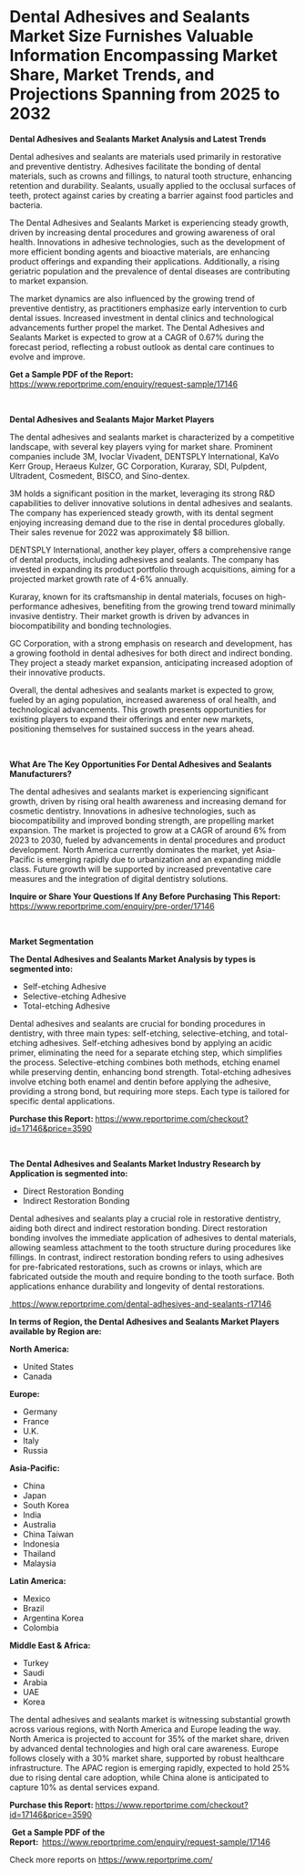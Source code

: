 <p><h1>Dental Adhesives and Sealants Market Size Furnishes Valuable Information Encompassing Market Share, Market Trends, and Projections Spanning from 2025 to 2032</h1></p><p><strong>Dental Adhesives and Sealants Market Analysis and Latest Trends</strong></p>
<p><p>Dental adhesives and sealants are materials used primarily in restorative and preventive dentistry. Adhesives facilitate the bonding of dental materials, such as crowns and fillings, to natural tooth structure, enhancing retention and durability. Sealants, usually applied to the occlusal surfaces of teeth, protect against caries by creating a barrier against food particles and bacteria.</p><p>The Dental Adhesives and Sealants Market is experiencing steady growth, driven by increasing dental procedures and growing awareness of oral health. Innovations in adhesive technologies, such as the development of more efficient bonding agents and bioactive materials, are enhancing product offerings and expanding their applications. Additionally, a rising geriatric population and the prevalence of dental diseases are contributing to market expansion.</p><p>The market dynamics are also influenced by the growing trend of preventive dentistry, as practitioners emphasize early intervention to curb dental issues. Increased investment in dental clinics and technological advancements further propel the market. The Dental Adhesives and Sealants Market is expected to grow at a CAGR of 0.67% during the forecast period, reflecting a robust outlook as dental care continues to evolve and improve.</p></p>
<p><strong>Get a Sample PDF of the Report:&nbsp;</strong> <a href="https://www.reportprime.com/enquiry/request-sample/17146?utm_campaign=3131&utm_medium=2&utm_source=Github&utm_content=ia&utm_term=18032025&utm_id=dental-adhesives-and-sealants">https://www.reportprime.com/enquiry/request-sample/17146</a></p>
<p>&nbsp;</p>
<p><strong>Dental Adhesives and Sealants Major Market Players</strong></p>
<p><p>The dental adhesives and sealants market is characterized by a competitive landscape, with several key players vying for market share. Prominent companies include 3M, Ivoclar Vivadent, DENTSPLY International, KaVo Kerr Group, Heraeus Kulzer, GC Corporation, Kuraray, SDI, Pulpdent, Ultradent, Cosmedent, BISCO, and Sino-dentex.</p><p>3M holds a significant position in the market, leveraging its strong R&D capabilities to deliver innovative solutions in dental adhesives and sealants. The company has experienced steady growth, with its dental segment enjoying increasing demand due to the rise in dental procedures globally. Their sales revenue for 2022 was approximately $8 billion.</p><p>DENTSPLY International, another key player, offers a comprehensive range of dental products, including adhesives and sealants. The company has invested in expanding its product portfolio through acquisitions, aiming for a projected market growth rate of 4-6% annually.</p><p>Kuraray, known for its craftsmanship in dental materials, focuses on high-performance adhesives, benefiting from the growing trend toward minimally invasive dentistry. Their market growth is driven by advances in biocompatibility and bonding technologies.</p><p>GC Corporation, with a strong emphasis on research and development, has a growing foothold in dental adhesives for both direct and indirect bonding. They project a steady market expansion, anticipating increased adoption of their innovative products.</p><p>Overall, the dental adhesives and sealants market is expected to grow, fueled by an aging population, increased awareness of oral health, and technological advancements. This growth presents opportunities for existing players to expand their offerings and enter new markets, positioning themselves for sustained success in the years ahead.</p></p>
<p>&nbsp;</p>
<p><strong>What Are The Key Opportunities For Dental Adhesives and Sealants Manufacturers?</strong></p>
<p><p>The dental adhesives and sealants market is experiencing significant growth, driven by rising oral health awareness and increasing demand for cosmetic dentistry. Innovations in adhesive technologies, such as biocompatibility and improved bonding strength, are propelling market expansion. The market is projected to grow at a CAGR of around 6% from 2023 to 2030, fueled by advancements in dental procedures and product development. North America currently dominates the market, yet Asia-Pacific is emerging rapidly due to urbanization and an expanding middle class. Future growth will be supported by increased preventative care measures and the integration of digital dentistry solutions.</p></p>
<p><strong>Inquire or Share Your Questions If Any Before Purchasing This Report:</strong> <a href="https://www.reportprime.com/enquiry/pre-order/17146?utm_campaign=3131&utm_medium=2&utm_source=Github&utm_content=ia&utm_term=18032025&utm_id=dental-adhesives-and-sealants">https://www.reportprime.com/enquiry/pre-order/17146</a></p>
<p>&nbsp;</p>
<p><strong>Market Segmentation</strong></p>
<p><strong>The Dental Adhesives and Sealants Market Analysis by types is segmented into:</strong></p>
<p><ul><li>Self-etching Adhesive</li><li>Selective-etching Adhesive</li><li>Total-etching Adhesive</li></ul></p>
<p><p>Dental adhesives and sealants are crucial for bonding procedures in dentistry, with three main types: self-etching, selective-etching, and total-etching adhesives. Self-etching adhesives bond by applying an acidic primer, eliminating the need for a separate etching step, which simplifies the process. Selective-etching combines both methods, etching enamel while preserving dentin, enhancing bond strength. Total-etching adhesives involve etching both enamel and dentin before applying the adhesive, providing a strong bond, but requiring more steps. Each type is tailored for specific dental applications.</p></p>
<p><strong>Purchase this Report:&nbsp;</strong><a href="https://www.reportprime.com/checkout?id=17146&price=3590&utm_campaign=3131&utm_medium=2&utm_source=Github&utm_content=ia&utm_term=18032025&utm_id=dental-adhesives-and-sealants">https://www.reportprime.com/checkout?id=17146&price=3590</a></p>
<p>&nbsp;</p>
<p><strong>The Dental Adhesives and Sealants Market Industry Research by Application is segmented into:</strong></p>
<p><ul><li>Direct Restoration Bonding</li><li>Indirect Restoration Bonding</li></ul></p>
<p><p>Dental adhesives and sealants play a crucial role in restorative dentistry, aiding both direct and indirect restoration bonding. Direct restoration bonding involves the immediate application of adhesives to dental materials, allowing seamless attachment to the tooth structure during procedures like fillings. In contrast, indirect restoration bonding refers to using adhesives for pre-fabricated restorations, such as crowns or inlays, which are fabricated outside the mouth and require bonding to the tooth surface. Both applications enhance durability and longevity of dental restorations.</p></p>
<p><a href="https://www.reportprime.com/dental-adhesives-and-sealants-r17146?utm_campaign=3131&utm_medium=2&utm_source=Github&utm_content=ia&utm_term=18032025&utm_id=dental-adhesives-and-sealants">&nbsp;https://www.reportprime.com/dental-adhesives-and-sealants-r17146</a></p>
<p><strong>In terms of Region, the Dental Adhesives and Sealants Market Players available by Region are:</strong></p>
<p>
    <p> <strong> North America: </strong>
        <ul>
            <li>United States</li>
            <li>Canada</li>
        </ul>
        </p> 
    <p> <strong> Europe: </strong>
        <ul>
            <li>Germany</li>
            <li>France</li>
            <li>U.K.</li>
            <li>Italy</li>
            <li>Russia</li>
        </ul>
        </p> 
    <p> <strong> Asia-Pacific: </strong>
        <ul>
            <li>China</li>
            <li>Japan</li>
            <li>South Korea</li>
            <li>India</li>
            <li>Australia</li>
            <li>China Taiwan</li>
            <li>Indonesia</li>
            <li>Thailand</li>
            <li>Malaysia</li>
        </ul>
        </p> 
    <p> <strong> Latin America: </strong>
        <ul>
            <li>Mexico</li>
            <li>Brazil</li>
            <li>Argentina Korea</li>
            <li>Colombia</li>
        </ul>
        </p> 
    <p> <strong> Middle East & Africa: </strong>
        <ul>
            <li>Turkey</li>
            <li>Saudi</li>
            <li>Arabia</li>
            <li>UAE</li>
            <li>Korea</li>
        </ul>
    </p>
    </p>
<p><p>The dental adhesives and sealants market is witnessing substantial growth across various regions, with North America and Europe leading the way. North America is projected to account for 35% of the market share, driven by advanced dental technologies and high oral care awareness. Europe follows closely with a 30% market share, supported by robust healthcare infrastructure. The APAC region is emerging rapidly, expected to hold 25% due to rising dental care adoption, while China alone is anticipated to capture 10% as dental services expand.</p></p>
<p><strong>Purchase this Report: </strong><a href="https://www.reportprime.com/checkout?id=17146&price=3590&utm_campaign=3131&utm_medium=2&utm_source=Github&utm_content=ia&utm_term=18032025&utm_id=dental-adhesives-and-sealants">https://www.reportprime.com/checkout?id=17146&price=3590</a></p>
<p>&nbsp;<strong>Get a Sample PDF of the Report:&nbsp;&nbsp;</strong><a href="https://www.reportprime.com/enquiry/request-sample/17146?utm_campaign=3131&utm_medium=2&utm_source=Github&utm_content=ia&utm_term=18032025&utm_id=dental-adhesives-and-sealants">https://www.reportprime.com/enquiry/request-sample/17146</a></p>
<p><strong></strong></p>
<p>Check more reports on <a href="https://www.reportprime.com/?utm_campaign=3131&utm_medium=2&utm_source=Github&utm_content=ia&utm_term=18032025&utm_id=dental-adhesives-and-sealants">https://www.reportprime.com/</a></p>
